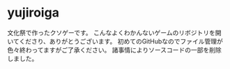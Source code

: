 # yujiroiga
  文化祭で作ったクソゲーです。
  こんなよくわかんないゲームのリボジトリを開いてくださり、ありがとうございます。
  初めてのGitHubなのでファイル管理が色々終わってますがご了承ください。 
  諸事情によりソースコードの一部を削除しました。
